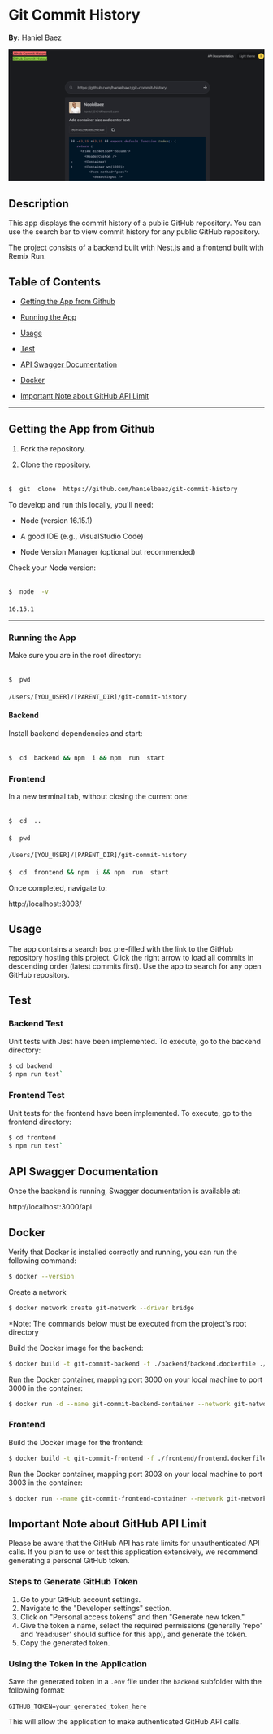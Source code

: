 # Git Commit History

**By:** Haniel Baez

<p align="center">
  <img src="https://github.com/hanielbaez/git-commit-history/blob/main/screenshot.png" alt="Git Commit History" width="600">
</p>


## Description

This app displays the commit history of a public GitHub repository. You can use the search bar to view commit history for any public GitHub repository.

The project consists of a backend built with Nest.js and a frontend built with Remix Run.

## Table of Contents

- [Getting the App from Github](#getting-the-app-from-github)

- [Running the App](#running-the-app)

- [Usage](#usage)

- [Test](#test)

- [API Swagger Documentation](#api-swagger-documentation)

- [Docker](#docker)

- [Important Note about GitHub API Limit](#important-note-about-gtHub-api-limit)

---

## Getting the App from Github

1. Fork the repository.

2. Clone the repository.

```bash

$  git  clone  https://github.com/hanielbaez/git-commit-history

```

To develop and run this locally, you'll need:

- Node (version 16.15.1)

- A good IDE (e.g., VisualStudio Code)

- Node Version Manager (optional but recommended)

Check your Node version:

```bash

$  node  -v

16.15.1

```

---

### Running the App

Make sure you are in the root directory:

```bash

$  pwd

/Users/[YOU_USER]/[PARENT_DIR]/git-commit-history

```

#### Backend

Install backend dependencies and start:

```bash

$  cd  backend && npm  i && npm  run  start

```

### Frontend

In a new terminal tab, without closing the current one:

```bash

$  cd  ..

$  pwd

/Users/[YOU_USER]/[PARENT_DIR]/git-commit-history

$  cd  frontend && npm  i && npm  run  start

```

Once completed, navigate to:

http://localhost:3003/

## Usage

The app contains a search box pre-filled with the link to the GitHub repository hosting this project. Click the right arrow to load all commits in descending order (latest commits first). Use the app to search for any open GitHub repository.

## Test

### Backend Test

Unit tests with Jest have been implemented. To execute, go to the backend directory:

```bash
$ cd backend
$ npm run test`
```

### Frontend Test

Unit tests for the frontend have been implemented. To execute, go to the frontend directory:

```bash
$ cd frontend
$ npm run test`
```

## API Swagger Documentation

Once the backend is running, Swagger documentation is available at:

http://localhost:3000/api

## Docker

Verify that Docker is installed correctly and running, you can run the following command:

```bash
$ docker --version
```

Create a network

```bash
$ docker network create git-network --driver bridge
```

\*Note: The commands below must be executed from the project's root directory

Build the Docker image for the backend:

```bash
$ docker build -t git-commit-backend -f ./backend/backend.dockerfile ./backend
```

Run the Docker container, mapping port 3000 on your local machine to port 3000 in the container:

```bash
$ docker run -d --name git-commit-backend-container --network git-network -p 3000:3000 git-commit-backend
```

### Frontend

Build the Docker image for the frontend:

```bash
$ docker build -t git-commit-frontend -f ./frontend/frontend.dockerfile ./frontend
```

Run the Docker container, mapping port 3003 on your local machine to port 3003 in the container:

```bash
$ docker run --name git-commit-frontend-container --network git-network -p 3003:3003 -e API=http://git-commit-backend-container:3000 git-commit-frontend
```

## Important Note about GitHub API Limit

Please be aware that the GitHub API has rate limits for unauthenticated API calls. If you plan to use or test this application extensively, we recommend generating a personal GitHub token.

### Steps to Generate GitHub Token

1. Go to your GitHub account settings.
2. Navigate to the "Developer settings" section.
3. Click on "Personal access tokens" and then "Generate new token."
4. Give the token a name, select the required permissions (generally 'repo' and 'read:user' should suffice for this app), and generate the token.
5. Copy the generated token.

### Using the Token in the Application

Save the generated token in a `.env` file under the `backend` subfolder with the following format:

`GITHUB_TOKEN=your_generated_token_here`

This will allow the application to make authenticated GitHub API calls.
